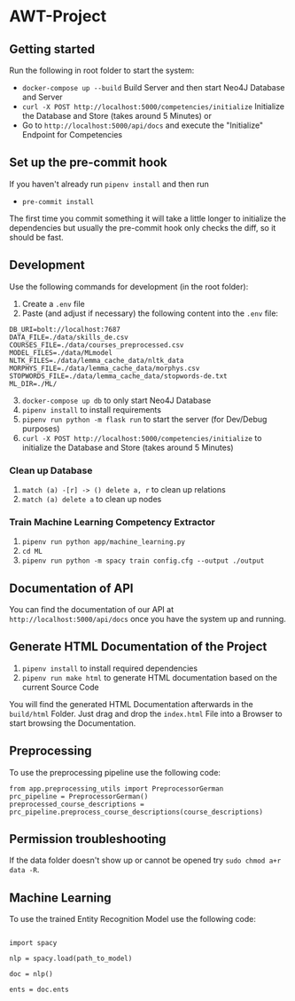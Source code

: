 # AWT-Project

## Getting started

Run the following in root folder to start the system:

- `docker-compose up --build` Build Server and then start Neo4J Database and Server
- `curl -X POST http://localhost:5000/competencies/initialize` Initialize the Database and Store (takes around 5 Minutes) or
- Go to `http://localhost:5000/api/docs` and execute the "Initialize" Endpoint for Competencies

## Set up the pre-commit hook

If you haven't already run `pipenv install` and then run

- `pre-commit install`

The first time you commit something it will take a little longer to initialize the dependencies but usually the pre-commit hook only checks the diff, so it should be fast.

## Development

Use the following commands for development (in the root folder):

1. Create a `.env` file
2. Paste (and adjust if necessary) the following content into the `.env` file:

```
DB_URI=bolt://localhost:7687
DATA_FILE=./data/skills_de.csv
COURSES_FILE=./data/courses_preprocessed.csv
MODEL_FILES=./data/MLmodel
NLTK_FILES=./data/lemma_cache_data/nltk_data
MORPHYS_FILE=./data/lemma_cache_data/morphys.csv
STOPWORDS_FILE=./data/lemma_cache_data/stopwords-de.txt
ML_DIR=./ML/
```

3. `docker-compose up db` to only start Neo4J Database
4. `pipenv install` to install requirements
5. `pipenv run python -m flask run` to start the server (for Dev/Debug purposes)
6. `curl -X POST http://localhost:5000/competencies/initialize` to initialize the Database and Store (takes around 5 Minutes)

### Clean up Database

1. `match (a) -[r] -> () delete a, r` to clean up relations
2. `match (a) delete a` to clean up nodes

### Train Machine Learning Competency Extractor
1. `pipenv run python app/machine_learning.py`
2. `cd ML`
3. `pipenv run python -m spacy train config.cfg --output ./output`

## Documentation of API

You can find the documentation of our API at `http://localhost:5000/api/docs` once you have the system up and running.

## Generate HTML Documentation of the Project

1. `pipenv install` to install required dependencies
2. `pipenv run make html` to generate HTML documentation based on the current Source Code

You will find the generated HTML Documentation afterwards in the `build/html` Folder. Just drag and drop the `index.html` File 
into a Browser to start browsing the Documentation.

## Preprocessing

To use the preprocessing pipeline use the following code:

```
from app.preprocessing_utils import PreprocessorGerman
prc_pipeline = PreprocessorGerman()
preprocessed_course_descriptions = prc_pipeline.preprocess_course_descriptions(course_descriptions)
```

## Permission troubleshooting

If the data folder doesn't show up or cannot be opened try `sudo chmod a+r data -R`.

## Machine Learning

To use the trained Entity Recognition Model use the following code:

```

import spacy

nlp = spacy.load(path_to_model)

doc = nlp()

ents = doc.ents

```
